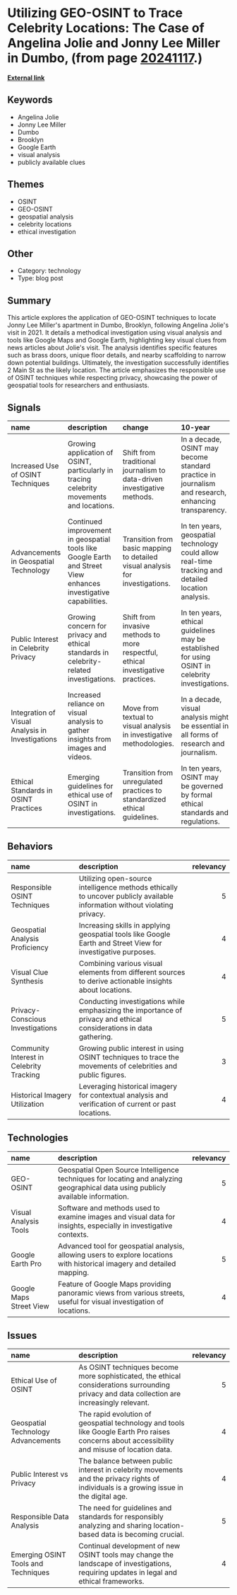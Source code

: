 # __Utilizing GEO-OSINT to Trace Celebrity Locations: The Case of Angelina Jolie and Jonny Lee Miller in Dumbo__, (from page [20241117](https://kghosh.substack.com/p/20241117).)

__[External link](https://neospl0it.github.io/posts/osint-trace-celebrity-location-angelina-jolie-jonny-lee-miller-dumbo-brooklyn/)__



## Keywords

* Angelina Jolie
* Jonny Lee Miller
* Dumbo
* Brooklyn
* Google Earth
* visual analysis
* publicly available clues

## Themes

* OSINT
* GEO-OSINT
* geospatial analysis
* celebrity locations
* ethical investigation

## Other

* Category: technology
* Type: blog post

## Summary

This article explores the application of GEO-OSINT techniques to locate Jonny Lee Miller's apartment in Dumbo, Brooklyn, following Angelina Jolie's visit in 2021. It details a methodical investigation using visual analysis and tools like Google Maps and Google Earth, highlighting key visual clues from news articles about Jolie's visit. The analysis identifies specific features such as brass doors, unique floor details, and nearby scaffolding to narrow down potential buildings. Ultimately, the investigation successfully identifies 2 Main St as the likely location. The article emphasizes the responsible use of OSINT techniques while respecting privacy, showcasing the power of geospatial tools for researchers and enthusiasts.

## Signals

| name                                             | description                                                                                                      | change                                                                           | 10-year                                                                                             | driving-force                                                                                 |   relevancy |
|:-------------------------------------------------|:-----------------------------------------------------------------------------------------------------------------|:---------------------------------------------------------------------------------|:----------------------------------------------------------------------------------------------------|:----------------------------------------------------------------------------------------------|------------:|
| Increased Use of OSINT Techniques                | Growing application of OSINT, particularly in tracing celebrity movements and locations.                         | Shift from traditional journalism to data-driven investigative methods.          | In a decade, OSINT may become standard practice in journalism and research, enhancing transparency. | Rising public interest in transparency and accountability in celebrity lifestyles.            |           4 |
| Advancements in Geospatial Technology            | Continued improvement in geospatial tools like Google Earth and Street View enhances investigative capabilities. | Transition from basic mapping to detailed visual analysis for investigations.    | In ten years, geospatial technology could allow real-time tracking and detailed location analysis.  | Technological advancements and increased data availability drive this evolution.              |           5 |
| Public Interest in Celebrity Privacy             | Growing concern for privacy and ethical standards in celebrity-related investigations.                           | Shift from invasive methods to more respectful, ethical investigative practices. | In ten years, ethical guidelines may be established for using OSINT in celebrity investigations.    | Heightened awareness of privacy issues and public sentiment toward celebrities.               |           4 |
| Integration of Visual Analysis in Investigations | Increased reliance on visual analysis to gather insights from images and videos.                                 | Move from textual to visual analysis in investigative methodologies.             | In a decade, visual analysis might be essential in all forms of research and journalism.            | The rise of social media and image-sharing platforms necessitates visual data interpretation. |           3 |
| Ethical Standards in OSINT Practices             | Emerging guidelines for ethical use of OSINT in investigations.                                                  | Transition from unregulated practices to standardized ethical guidelines.        | In ten years, OSINT may be governed by formal ethical standards and regulations.                    | Increased awareness of privacy and ethical implications of data gathering.                    |           5 |

## Behaviors

| name                                     | description                                                                                                               |   relevancy |
|:-----------------------------------------|:--------------------------------------------------------------------------------------------------------------------------|------------:|
| Responsible OSINT Techniques             | Utilizing open-source intelligence methods ethically to uncover publicly available information without violating privacy. |           5 |
| Geospatial Analysis Proficiency          | Increasing skills in applying geospatial tools like Google Earth and Street View for investigative purposes.              |           4 |
| Visual Clue Synthesis                    | Combining various visual elements from different sources to derive actionable insights about locations.                   |           4 |
| Privacy-Conscious Investigations         | Conducting investigations while emphasizing the importance of privacy and ethical considerations in data gathering.       |           5 |
| Community Interest in Celebrity Tracking | Growing public interest in using OSINT techniques to trace the movements of celebrities and public figures.               |           3 |
| Historical Imagery Utilization           | Leveraging historical imagery for contextual analysis and verification of current or past locations.                      |           4 |

## Technologies

| name                    | description                                                                                                                       |   relevancy |
|:------------------------|:----------------------------------------------------------------------------------------------------------------------------------|------------:|
| GEO-OSINT               | Geospatial Open Source Intelligence techniques for locating and analyzing geographical data using publicly available information. |           5 |
| Visual Analysis Tools   | Software and methods used to examine images and visual data for insights, especially in investigative contexts.                   |           4 |
| Google Earth Pro        | Advanced tool for geospatial analysis, allowing users to explore locations with historical imagery and detailed mapping.          |           5 |
| Google Maps Street View | Feature of Google Maps providing panoramic views from various streets, useful for visual investigation of locations.              |           4 |

## Issues

| name                                | description                                                                                                                                   |   relevancy |
|:------------------------------------|:----------------------------------------------------------------------------------------------------------------------------------------------|------------:|
| Ethical Use of OSINT                | As OSINT techniques become more sophisticated, the ethical considerations surrounding privacy and data collection are increasingly relevant.  |           5 |
| Geospatial Technology Advancements  | The rapid evolution of geospatial technology and tools like Google Earth Pro raises concerns about accessibility and misuse of location data. |           4 |
| Public Interest vs Privacy          | The balance between public interest in celebrity movements and the privacy rights of individuals is a growing issue in the digital age.       |           4 |
| Responsible Data Analysis           | The need for guidelines and standards for responsibly analyzing and sharing location-based data is becoming crucial.                          |           5 |
| Emerging OSINT Tools and Techniques | Continual development of new OSINT tools may change the landscape of investigations, requiring updates in legal and ethical frameworks.       |           4 |
